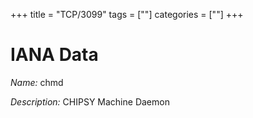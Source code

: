 +++
title = "TCP/3099"
tags = [""]
categories = [""]
+++

# IANA Data

_Name:_ chmd

_Description:_ CHIPSY Machine Daemon


